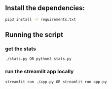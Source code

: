 ## Install the dependencies: 

```bash
pip3 install -r requirements.txt
```
## Running the script
### get the stats
```bash
./stats.py OR python3 stats.py
````

### run the streamlit app locally
```bash
streamlit run ./app.py OR streamlit run app.py
````
